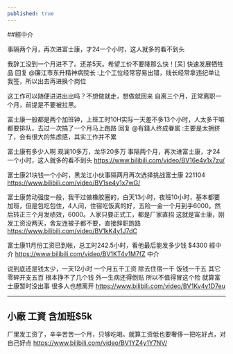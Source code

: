 ```yaml
---
published: true
---
```

##經中介

事隔两个月，再次进富士康，才24一个小时，这人就多的看不到头

我辞工没到一个月进不了。还差5天。希望工价不要降那么快！[呆]
快速发展牺牲品
回复 @廉江市东升精神病院长 :上个工位经常容易出错，线长经常拿违纪单让我签，所以出去再进换个岗位

这工作可以随便进进出出吗？不想做就走，想做就回来
自离三个月，正常离职一个月，前提是不要被拉黑。

富士康一般都是两个加班钟，上班工时10H实际一天差不多13个小时，人太多干嘛都要排队，去过一次搞了一个月马上跑路
回复 @有錢人终成眷属 :主要是太拥挤了，会有很大的焦虑感，其实工作并不累

富士康有多少人啊
观澜10多万，龙华20多万
  事隔两个月，再次进富士康，才24一个小时，这人就多的看不到头
  https://www.bilibili.com/video/BV16e4y1x7zu/
  
富士康21块钱一个小时，黑龙江小伙事隔两月再次选择挑战富士康 221104
  https://www.bilibili.com/video/BV1se4y1x7wG/
  
富士康劳动强度一般，我干过做橡胶圈的，白天13小时，夜班10小时，基本都要加班，但是包吃包住，4人间，住宿吃饭真的好，五险一金一个月到手6000。然后转正三个月发绩效，6000。人家只要正式工，都是厂家直招
  这就是富士康，刚发工资没两天，舍友连被子都不要，直接辞职跑路
  https://www.bilibili.com/video/BV1kK4y1J7dC
  
富士康11月份工资已到帐，总工时242.5小时，看他最后能发多少钱 $4300 經中介
https://www.bilibili.com/video/BV1KT4y1M7fZ
中介

  
说到底还是钱太少，一天12小时 一个月五千工资 除去住宿一千   饭钱一千五  其它零碎开支五百   根本挣不了几个钱 外一生病还得倒贴  所以不值得冒这个险  就算富士康暂时没出事  很多人也想离开
  https://www.bilibili.com/video/BV1Kv4y1D7eu
  
---

## 小廠 工資 含加班$5k

厂里发工资了，辛辛苦苦一个月，只够吃喝。就算工资低也要奢侈一把吃好点，对自己好点
https://www.bilibili.com/video/BV1YZ4y1Y7NV/
